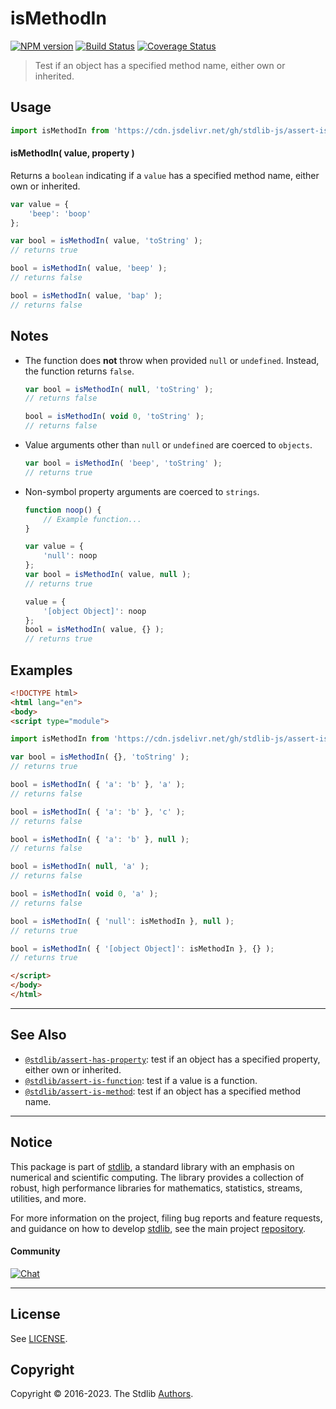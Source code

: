 <!--

@license Apache-2.0

Copyright (c) 2018 The Stdlib Authors.

Licensed under the Apache License, Version 2.0 (the "License");
you may not use this file except in compliance with the License.
You may obtain a copy of the License at

   http://www.apache.org/licenses/LICENSE-2.0

Unless required by applicable law or agreed to in writing, software
distributed under the License is distributed on an "AS IS" BASIS,
WITHOUT WARRANTIES OR CONDITIONS OF ANY KIND, either express or implied.
See the License for the specific language governing permissions and
limitations under the License.

-->

# isMethodIn

[![NPM version][npm-image]][npm-url] [![Build Status][test-image]][test-url] [![Coverage Status][coverage-image]][coverage-url] <!-- [![dependencies][dependencies-image]][dependencies-url] -->

> Test if an object has a specified method name, either own or inherited.



<section class="usage">

## Usage

```javascript
import isMethodIn from 'https://cdn.jsdelivr.net/gh/stdlib-js/assert-is-method-in@esm/index.mjs';
```

#### isMethodIn( value, property )

Returns a `boolean` indicating if a `value` has a specified method name, either own or inherited.

```javascript
var value = {
    'beep': 'boop'
};

var bool = isMethodIn( value, 'toString' );
// returns true

bool = isMethodIn( value, 'beep' );
// returns false

bool = isMethodIn( value, 'bap' );
// returns false
```

</section>

<!-- /.usage -->

<section class="notes">

## Notes

-   The function does **not** throw when provided `null` or `undefined`. Instead, the function returns `false`.

    ```javascript
    var bool = isMethodIn( null, 'toString' );
    // returns false

    bool = isMethodIn( void 0, 'toString' );
    // returns false
    ```

-   Value arguments other than `null` or `undefined` are coerced to `objects`.

    ```javascript
    var bool = isMethodIn( 'beep', 'toString' );
    // returns true
    ```

-   Non-symbol property arguments are coerced to `strings`.

    ```javascript
    function noop() {
        // Example function...
    }

    var value = {
        'null': noop
    };
    var bool = isMethodIn( value, null );
    // returns true

    value = {
        '[object Object]': noop
    };
    bool = isMethodIn( value, {} );
    // returns true
    ```

</section>

<!-- /.notes -->

<section class="examples">

## Examples

<!-- eslint-disable object-curly-newline, object-curly-spacing -->

<!-- eslint no-undef: "error" -->

```html
<!DOCTYPE html>
<html lang="en">
<body>
<script type="module">

import isMethodIn from 'https://cdn.jsdelivr.net/gh/stdlib-js/assert-is-method-in@esm/index.mjs';

var bool = isMethodIn( {}, 'toString' );
// returns true

bool = isMethodIn( { 'a': 'b' }, 'a' );
// returns false

bool = isMethodIn( { 'a': 'b' }, 'c' );
// returns false

bool = isMethodIn( { 'a': 'b' }, null );
// returns false

bool = isMethodIn( null, 'a' );
// returns false

bool = isMethodIn( void 0, 'a' );
// returns false

bool = isMethodIn( { 'null': isMethodIn }, null );
// returns true

bool = isMethodIn( { '[object Object]': isMethodIn }, {} );
// returns true

</script>
</body>
</html>
```

</section>

<!-- /.examples -->

<!-- Section for related `stdlib` packages. Do not manually edit this section, as it is automatically populated. -->

<section class="related">

* * *

## See Also

-   <span class="package-name">[`@stdlib/assert-has-property`][@stdlib/assert/has-property]</span><span class="delimiter">: </span><span class="description">test if an object has a specified property, either own or inherited.</span>
-   <span class="package-name">[`@stdlib/assert-is-function`][@stdlib/assert/is-function]</span><span class="delimiter">: </span><span class="description">test if a value is a function.</span>
-   <span class="package-name">[`@stdlib/assert-is-method`][@stdlib/assert/is-method]</span><span class="delimiter">: </span><span class="description">test if an object has a specified method name.</span>

</section>

<!-- /.related -->

<!-- Section for all links. Make sure to keep an empty line after the `section` element and another before the `/section` close. -->


<section class="main-repo" >

* * *

## Notice

This package is part of [stdlib][stdlib], a standard library with an emphasis on numerical and scientific computing. The library provides a collection of robust, high performance libraries for mathematics, statistics, streams, utilities, and more.

For more information on the project, filing bug reports and feature requests, and guidance on how to develop [stdlib][stdlib], see the main project [repository][stdlib].

#### Community

[![Chat][chat-image]][chat-url]

---

## License

See [LICENSE][stdlib-license].


## Copyright

Copyright &copy; 2016-2023. The Stdlib [Authors][stdlib-authors].

</section>

<!-- /.stdlib -->

<!-- Section for all links. Make sure to keep an empty line after the `section` element and another before the `/section` close. -->

<section class="links">

[npm-image]: http://img.shields.io/npm/v/@stdlib/assert-is-method-in.svg
[npm-url]: https://npmjs.org/package/@stdlib/assert-is-method-in

[test-image]: https://github.com/stdlib-js/assert-is-method-in/actions/workflows/test.yml/badge.svg?branch=main
[test-url]: https://github.com/stdlib-js/assert-is-method-in/actions/workflows/test.yml?query=branch:main

[coverage-image]: https://img.shields.io/codecov/c/github/stdlib-js/assert-is-method-in/main.svg
[coverage-url]: https://codecov.io/github/stdlib-js/assert-is-method-in?branch=main

<!--

[dependencies-image]: https://img.shields.io/david/stdlib-js/assert-is-method-in.svg
[dependencies-url]: https://david-dm.org/stdlib-js/assert-is-method-in/main

-->

[chat-image]: https://img.shields.io/gitter/room/stdlib-js/stdlib.svg
[chat-url]: https://app.gitter.im/#/room/#stdlib-js_stdlib:gitter.im

[stdlib]: https://github.com/stdlib-js/stdlib

[stdlib-authors]: https://github.com/stdlib-js/stdlib/graphs/contributors

[umd]: https://github.com/umdjs/umd
[es-module]: https://developer.mozilla.org/en-US/docs/Web/JavaScript/Guide/Modules

[deno-url]: https://github.com/stdlib-js/assert-is-method-in/tree/deno
[umd-url]: https://github.com/stdlib-js/assert-is-method-in/tree/umd
[esm-url]: https://github.com/stdlib-js/assert-is-method-in/tree/esm
[branches-url]: https://github.com/stdlib-js/assert-is-method-in/blob/main/branches.md

[stdlib-license]: https://raw.githubusercontent.com/stdlib-js/assert-is-method-in/main/LICENSE

<!-- <related-links> -->

[@stdlib/assert/has-property]: https://github.com/stdlib-js/assert-has-property/tree/esm

[@stdlib/assert/is-function]: https://github.com/stdlib-js/assert-is-function/tree/esm

[@stdlib/assert/is-method]: https://github.com/stdlib-js/assert-is-method/tree/esm

<!-- </related-links> -->

</section>

<!-- /.links -->
